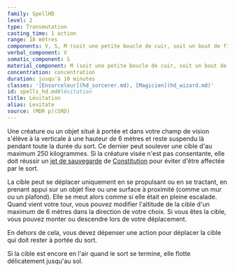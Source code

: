 ```yaml
---
family: SpellHD
level: 2
type: Transmutation
casting_time: 1 action
range: 18 mètres
components: V, S, M (soit une petite boucle de cuir, soit un bout de fil de métal doré formant la silhouette d'une cuillère au long manche)
verbal_component: V
somatic_component: S
material_component: M (soit une petite boucle de cuir, soit un bout de fil de métal doré formant la silhouette d'une cuillère au long manche)
concentration: concentration
duration: jusqu'à 10 minutes
classes: '[Ensorceleur](hd_sorcerer.md), [Magicien](hd_wizard.md)'
id: spells_hd.md#lévitation
title: Lévitation
alias: Levitate
source: (MDR p)(SRD)
---
```


Une créature ou un objet situé à portée et dans votre champ de vision s'élève à la verticale à une hauteur de 6 mètres et reste suspendu là pendant toute la durée du sort. Ce dernier peut soulever une cible d'au maximum 250 kilogrammes. Si la créature visée n'est pas consentante, elle doit réussir un [jet de sauvegarde](hd_abilities_jets_de_sauvegarde.md) de [Constitution](hd_abilities_constitution.md) pour éviter d'être affectée par le sort.

La cible peut se déplacer uniquement en se propulsant ou en se tractant, en prenant appui sur un objet fixe ou une surface à proximité (comme un mur ou un plafond). Elle se meut alors comme si elle était en pleine escalade. Quand vient votre tour, vous pouvez modifier l'altitude de la cible d'un maximum de 6 mètres dans la direction de votre choix. Si vous êtes la cible, vous pouvez monter ou descendre lors de votre déplacement.

En dehors de cela, vous devez dépenser une action pour déplacer la cible qui doit rester à portée du sort.

Si la cible est encore en l'air quand le sort se termine, elle flotte délicatement jusqu'au sol.

